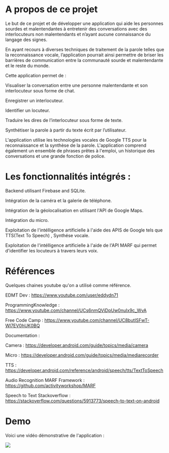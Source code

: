 # A propos de ce projet
Le but de ce projet et de développer une application qui aide les personnes sourdes et malentendantes à entretenir des conversations avec des interlocuteurs non malentendants et n’ayant aucune connaissance du langage des signes.

En ayant recours à diverses techniques de traitement de la parole telles que la reconnaissance vocale, l’application pourrait ainsi permettre de briser les barrières de communication entre la communauté sourde et malentendante et le reste du monde.

Cette application permet de : 

Visualiser la conversation entre une personne malentendante et son interlocuteur sous forme de chat.

Enregistrer un interlocuteur.

Identifier un locuteur.

Traduire les dires de l’interlocuteur sous forme de texte.

Synthétiser la parole à partir du texte écrit par l’utilisateur.




L'application utilise les technologies vocales de Google TTS pour la reconnaissance et la synthèse de la parole. L'application comprend également un ensemble de phrases prêtes à l'emploi, un historique des conversations et une grande fonction de police.

# Les fonctionnalités intégrés : 
Backend utilisant Firebase and SQLite.

Intégration de la caméra et la galerie de téléphone.                                                                                

Intégration de la géolocalisation en utilisant l'API de Google Maps.                                                                

Intégration du micro.                                                                                     

Exploitation de l'intélligence artificielle à l'aide des APIS de Google tels que TTS(Text To Speech) , Synthése vocale.           

Exploitation de l'intélligence artificielle à l'aide de l'API MARF qui permet d'identifier les locuteurs à travers leurs voix.




# Références

Quelques chaines youtube qu'on a utilisé comme référence.

EDMT Dev :  https://www.youtube.com/user/eddydn71

ProgrammingKnowledge :  https://www.youtube.com/channel/UCs6nmQViDpUw0nuIx9c_WvA

Free Code Camp :  https://www.youtube.com/channel/UC8butISFwT-Wl7EV0hUK0BQ


Documentation : 

Camera : https://developer.android.com/guide/topics/media/camera

Micro : https://developer.android.com/guide/topics/media/mediarecorder

TTS : https://developer.android.com/reference/android/speech/tts/TextToSpeech

Audio Recognition MARF Framework : https://github.com/activityworkshop/MARF

Speech to Text Stackoverflow :  https://stackoverflow.com/questions/5913773/speech-to-text-on-android



# Demo

Voici une vidéo démonstrative de l'application : 


[![](http://img.youtube.com/vi/Fn3VDOH8HSU/0.jpg)](http://www.youtube.com/watch?v=Fn3VDOH8HSU "")

